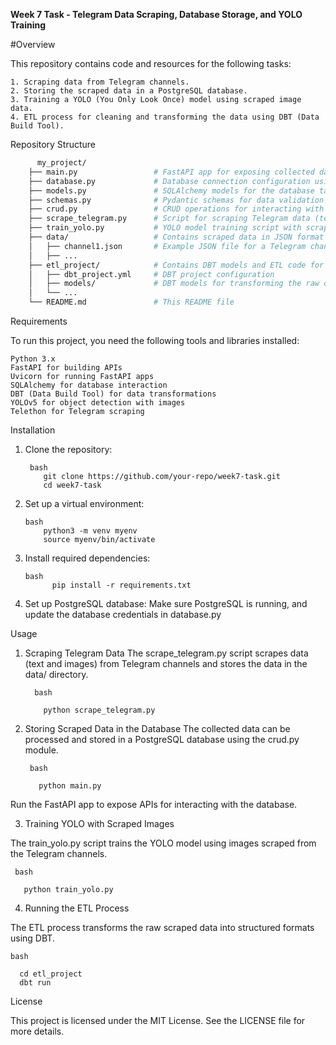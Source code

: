 **Week 7 Task - Telegram Data Scraping, Database Storage, and YOLO Training**

#Overview

This repository contains code and resources for the following tasks:

    1. Scraping data from Telegram channels.
    2. Storing the scraped data in a PostgreSQL database.
    3. Training a YOLO (You Only Look Once) model using scraped image data.
    4. ETL process for cleaning and transforming the data using DBT (Data Build Tool).


Repository Structure
```bash
      my_project/
    ├── main.py                 # FastAPI app for exposing collected data via API
    ├── database.py             # Database connection configuration using SQLAlchemy
    ├── models.py               # SQLAlchemy models for the database tables
    ├── schemas.py              # Pydantic schemas for data validation and serialization
    ├── crud.py                 # CRUD operations for interacting with the database
    ├── scrape_telegram.py      # Script for scraping Telegram data (text and images)
    ├── train_yolo.py           # YOLO model training script with scraped images
    ├── data/                   # Contains scraped data in JSON format
    │   ├── channel1.json       # Example JSON file for a Telegram channel
    │   ├── ...
    ├── etl_project/            # Contains DBT models and ETL code for data transformation
    │   ├── dbt_project.yml     # DBT project configuration
    │   ├── models/             # DBT models for transforming the raw data
    │   └── ...
    └── README.md               # This README file
```

Requirements

To run this project, you need the following tools and libraries installed:

    Python 3.x
    FastAPI for building APIs
    Uvicorn for running FastAPI apps
    SQLAlchemy for database interaction
    DBT (Data Build Tool) for data transformations
    YOLOv5 for object detection with images
    Telethon for Telegram scraping
    
Installation

  1. Clone the repository:
       
      ```
       bash
          git clone https://github.com/your-repo/week7-task.git
          cd week7-task
      ```
  2. Set up a virtual environment:
     
     ```
     bash
         python3 -m venv myenv
         source myenv/bin/activate
     ```
3. Install required dependencies:
   ```
   bash
         pip install -r requirements.txt
   ```

4. Set up PostgreSQL database:
   Make sure PostgreSQL is running, and update the database credentials in database.py

Usage
1. Scraping Telegram Data
The scrape_telegram.py script scrapes data (text and images) from Telegram channels and stores the data in the data/ directory.
    ```
      bash
  
        python scrape_telegram.py
    ```
2. Storing Scraped Data in the Database
The collected data can be processed and stored in a PostgreSQL database using the crud.py module.
   ```
    bash
      
      python main.py
    ```

Run the FastAPI app to expose APIs for interacting with the database.

3. Training YOLO with Scraped Images

The train_yolo.py script trains the YOLO model using images scraped from the Telegram channels.
 ```
  bash
    
    python train_yolo.py
 ```

4. Running the ETL Process

The ETL process transforms the raw scraped data into structured formats using DBT.
  ```
  bash
    
    cd etl_project
    dbt run
  ```
License

This project is licensed under the MIT License. See the LICENSE file for more details.



